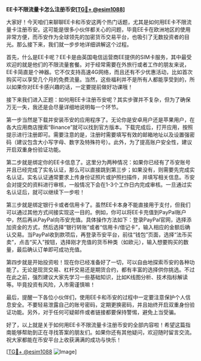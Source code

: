**EE卡不限流量卡怎么注册币安[[TG💪+ @esim1088](https://t.me/s/esim1088)]**

大家好！今天咱们来聊聊EE卡和币安这两个热门话题，尤其是如何用EE卡不限流量卡注册币安。这可能是很多小伙伴都关心的问题，毕竟EE卡在欧洲地区的使用非常方便，而币安作为全球领先的加密货币交易平台，也吸引了无数投资者的目光。那么接下来，我们就一步步地详细讲解这个过程。

首先，什么是EE卡呢？EE卡是由英国电信运营商EE提供的SIM卡服务，其中最受欢迎的就是他们的不限流量套餐。对于经常需要在外旅行或者工作的朋友来说，EE卡简直是个神器。它不仅支持高速4G网络，而且还有不少优惠活动，比如首次购买可以享受几个月的免费流量。当然，这些福利并不是所有人都能享受到的，所以如果你对EE卡感兴趣的话，一定要提前做好功课哦！

接下来我们进入正题：如何用EE卡注册币安呢？其实步骤并不复杂，但为了确保万无一失，我还是会尽量详细地说明每一个环节。

第一步当然是下载并安装币安的应用程序了。无论你是安卓用户还是苹果用户，在各大应用商店搜索“Binance”就可以找到官方版本。下载完成后，打开应用，按照提示进行注册即可。需要注意的是，注册时需要填写有效的邮箱地址以及设置强密码（建议包含大小写字母、数字及特殊符号）。此外，为了提高账户安全性，建议开启双重身份验证功能。

第二步就是绑定你的EE卡信息了。这里分为两种情况：如果你已经有了币安账号并且已经完成了实名认证，那么可以直接跳到第三步；如果没有，则需要先完成实名认证。实名认证通常要求上传身份证照片或护照扫描件，并填写相关信息。币安会对提交的资料进行审核，一般情况下会在1-3个工作日内完成审核。一旦通过实名认证后，就可以继续下一步啦！

第三步就是绑定银行卡或者信用卡了。虽然EE卡本身不能直接用于支付，但我们可以通过其他方式间接实现这一目的。例如，你可以将EE卡充值到PayPal账户中，然后再从PayPal向币安充值。具体操作方法如下：登录PayPal官网，选择添加资金的方式，然后选择“银行转账”或者“信用卡/借记卡”，输入相应的金额后确认交易。当PayPal收到款项后，再登录币安平台，前往“钱包”页面，选择“法币买卖”，点击“买入”按钮，选择刚才充值的货币种类（如欧元），输入想要购买的数量，最后确认订单即可成功充值。

第四步就是开始投资啦！现在你已经准备好了一切，可以自由地探索币安的各种功能了。无论是现货交易、杠杆交易还是期货合约，都有丰富的选择供你挑选。不过在此之前，强烈建议大家先学习一些基础知识，比如K线图分析、技术指标解读等。毕竟投资有风险，入市需谨慎嘛！

最后，提醒一下各位小伙伴们，使用EE卡和币安的过程中一定要注意保护个人信息安全。不要轻易泄露自己的账号密码，定期更换密码，并且始终开启双重身份验证功能。另外，对于任何可疑邮件或者链接都要保持警惕，避免上当受骗。

好了，以上就是关于如何用EE卡不限流量卡注册币安的全部内容啦！希望这篇指南能够帮助到正在寻找答案的朋友们。如果你还有其他疑问，欢迎随时留言交流。祝大家都能在币安平台上收获满满的成功与快乐！

[[TG💪+ @esim1088](https://t.me/s/esim1088) ![Image](https://i.postimg.cc/4NQfJmqS/Snipaste-2025-05-13-00-14-12.png)]